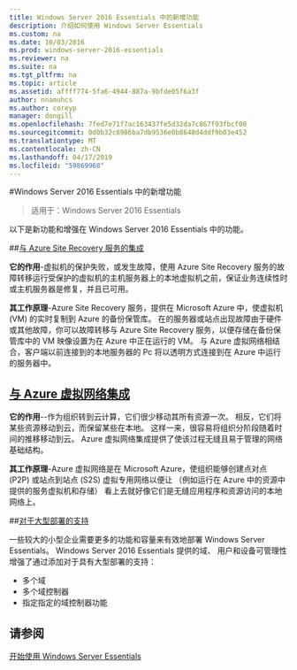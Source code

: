 ```yaml
---
title: Windows Server 2016 Essentials 中的新增功能
description: 介绍如何使用 Windows Server Essentials
ms.custom: na
ms.date: 10/03/2016
ms.prod: windows-server-2016-essentials
ms.reviewer: na
ms.suite: na
ms.tgt_pltfrm: na
ms.topic: article
ms.assetid: affff774-5fa6-4944-887a-9bfde05f6a3f
author: nnamuhcs
ms.author: coreyp
manager: dongill
ms.openlocfilehash: 7fed7e71f7ac163437fe5d32da7c867f93fbcf00
ms.sourcegitcommit: 0d0b32c8986ba7db9536e0b8648d4ddf9b03e452
ms.translationtype: MT
ms.contentlocale: zh-CN
ms.lasthandoff: 04/17/2019
ms.locfileid: "59869968"
---
```

#<a name="whats-new-in-windows-server-2016-essentials"></a>Windows Server 2016 Essentials 中的新增功能

> 适用于：Windows Server 2016 Essentials

以下是新功能和增强在 Windows Server 2016 Essentials 中的功能。

##<a name="integration-with-azure-site-recovery-servicesazure-site-recovery-services-integrationmd"></a>[与 Azure Site Recovery 服务的集成](azure-site-recovery-services-integration.md)

**它的作用**-虚拟机的保护失败，或发生故障，使用 Azure Site Recovery 服务的故障转移运行受保护的虚拟机的主机服务器上的本地虚拟机之前，保证业务连续性时或主机服务器是修复，并且已可用。 

**其工作原理**-Azure Site Recovery 服务，提供在 Microsoft Azure 中，使虚拟机 (VM) 的实时复制到 Azure 的备份保管库。 在的服务器或站点出现故障由于硬件或其他故障，你可以故障转移与 Azure Site Recovery 服务，以便存储在备份保管库中的 VM 映像设置为在 Azure 中正在运行的 VM。 与 Azure 虚拟网络相结合，客户端以前连接到的本地服务器的 Pc 将以透明方式连接到在 Azure 中运行的服务器中。     
                                                                                                                                                                                                                                                                                                               

## <a name="integration-with-azure-virtual-networkazure-virtual-network-integrationmd"></a>[与 Azure 虚拟网络集成](azure-virtual-network-integration.md)

**它的作用**--作为组织转到云计算，它们很少移动其所有资源一次。 相反，它们将某些资源移动到云，而保留某些在本地。 这样一来，很容易将组织分阶段随着时间的推移移动到云。 Azure 虚拟网络集成提供了使该过程无缝且易于管理的网络基础结构。

**其工作原理**-Azure 虚拟网络是在 Microsoft Azure，使组织能够创建点对点 (P2P) 或站点到站点 (S2S) 虚拟专用网络以便让 （例如运行在 Azure 中的资源中提供的服务虚拟机和存储） 看上去就好像它们是无缝应用程序和资源访问的本地网络上。



##<a name="support-for-larger-deploymentssupport-for-larger-deploymentsmd"></a>[对于大型部署的支持](support-for-larger-deployments.md) 

一些较大的小型企业需要更多的功能和容量来有效地部署 Windows Server Essentials。 Windows Server 2016 Essentials 提供的域、 用户和设备可管理性增强了通过添加对于具有大型部署的支持：                                                                                                                                                                                                 

 - 多个域
 - 多个域控制器                                                                                                                                                                                                                                        
 - 指定指定的域控制器功能                                                                                                                                                                                                                   
                                                                                                                                                                                                                                                                                                                                                                                                                                                                                                                                                                                                                                                                                                       

<a name="see-also"></a>请参阅
--------

[开始使用 Windows Server Essentials](get-started.md)
